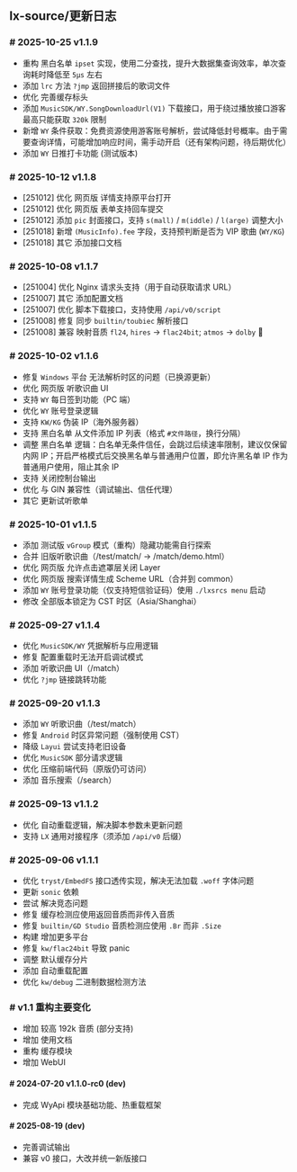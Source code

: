 ## lx-source/更新日志

### \# 2025-10-25 v1.1.9

- 重构 黑白名单 `ipset` 实现，使用二分查找，提升大数据集查询效率，单次查询耗时降低至 `5µs` 左右
- 添加 `lrc` 方法 `?jmp` 返回拼接后的歌词文件
- 优化 完善缓存标头
- 添加 `MusicSDK/WY.SongDownloadUrl(V1)` 下载接口，用于绕过播放接口游客最高只能获取 `320k` 限制
- 新增 `WY` 条件获取：免费资源使用游客账号解析，尝试降低封号概率。由于需要查询详情，可能增加响应时间，需手动开启（还有架构问题，待后期优化）
- 添加 `WY` 日推打卡功能 (测试版本)

### \# 2025-10-12 v1.1.8

- [251012] 优化 网页版 详情支持原平台打开
- [251012] 优化 网页版 表单支持回车提交
- [251012] 添加 `pic` 封面接口，支持 `s(mall)` / `m(iddle)` / `l(arge)` 调整大小
- [251018] 新增 `(MusicInfo).fee` 字段，支持预判断是否为 VIP 歌曲 (`WY/KG`)
- [251018] 其它 添加接口文档

### \# 2025-10-08 v1.1.7

- [251004] 优化 Nginx 请求头支持（用于自动获取请求 URL）
- [251007] 其它 添加配置文档
- [251007] 优化 脚本下载接口，支持使用 `/api/v0/script`
- [251008] 修复 同步 `builtin/toubiec` 解析接口
- [251008] 兼容 映射音质 `fl24`, `hires` -> `flac24bit`; `atmos` -> `dolby` 👿

### \# 2025-10-02 v1.1.6

- 修复 `Windows` 平台 无法解析时区的问题（已换源更新）
- 优化 网页版 听歌识曲 UI
- 支持 `WY` 每日签到功能（PC 端）
- 优化 `WY` 账号登录逻辑
- 支持 `KW/KG` 伪装 IP（海外服务器）
- 支持 黑白名单 从文件添加 IP 列表（格式 `#文件路径`，换行分隔）
- 调整 黑白名单 逻辑：白名单无条件信任，会跳过后续速率限制，建议仅保留内网 IP；开启严格模式后交换黑名单与普通用户位置，即允许黑名单 IP 作为普通用户使用，阻止其余 IP
- 支持 关闭控制台输出
- 优化 与 GIN 兼容性（调试输出、信任代理）
- 其它 更新试听歌单

### \# 2025-10-01 v1.1.5

- 添加 测试版 `vGroup` 模式（重构）隐藏功能需自行探索
- 合并 旧版听歌识曲（/test/match/ -> /match/demo.html）
- 优化 网页版 允许点击遮罩层关闭 Layer
- 优化 网页版 搜索详情生成 Scheme URL（合并到 common）
- 添加 `WY` 账号登录功能（仅支持短信验证码）使用 `./lxsrcs menu` 启动
- 修改 全部版本锁定为 CST 时区（Asia/Shanghai）

### \# 2025-09-27 v1.1.4

- 优化 `MusicSDK/WY` 凭据解析与应用逻辑
- 修复 配置重载时无法开启调试模式
- 添加 听歌识曲 UI（/match）
- 优化 `?jmp` 链接跳转功能

### \# 2025-09-20 v1.1.3

- 添加 `WY` 听歌识曲（/test/match）
- 修复 `Android` 时区异常问题（强制使用 CST）
- 降级 `Layui` 尝试支持老旧设备
- 优化 `MusicSDK` 部分请求逻辑
- 优化 压缩前端代码（原版仍可访问）
- 添加 音乐搜索（/search）

### \# 2025-09-13 v1.1.2

- 优化 自动重载逻辑，解决脚本参数未更新问题
- 支持 `LX` 通用对接程序（须添加 `/api/v0` 后缀）

### \# 2025-09-06 v1.1.1

- 优化 `tryst/EmbedFS` 接口透传实现，解决无法加载 `.woff` 字体问题
- 更新 `sonic` 依赖
- 尝试 解决竞态问题
- 修复 缓存检测应使用返回音质而非传入音质
- 修复 `builtin/GD Studio` 音质检测应使用 `.Br` 而非 `.Size`
- 构建 增加更多平台
- 修复 `kw/flac24bit` 导致 panic
- 调整 默认缓存分片
- 添加 自动重载配置
- 优化 `kw/debug` 二进制数据检测方法
<!-- - 优化 音乐详情返回封面大小 -->

### \# v1.1 重构主要变化

- 增加 较高 192k 音质 (部分支持)
- 增加 使用文档
- 重构 缓存模块
- 增加 WebUI

#### \# 2024-07-20 v1.1.0-rc0 (dev)

- 完成 WyApi 模块基础功能、热重载框架

#### \# 2025-08-19 (dev)

- 完善调试输出
- 兼容 v0 接口，大改并统一新版接口
